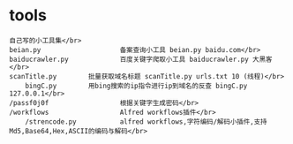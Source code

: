 # tools
	自己写的小工具集</br>
    beian.py                    备案查询小工具 beian.py baidu.com</br>
	baiducrawler.py             百度关键字爬取小工具 baiducrawler.py 大黑客</br>
	scanTitle.py		批量获取域名标题 scanTitle.py urls.txt 10 (线程)</br>
        bingC.py		用bing搜索的ip指令进行ip到域名的反查 bingC.py 127.0.0.1</br>
	/passf0j0f                  根据关键字生成密码</br>
	/workflows                  Alfred workflows插件</br>
		/strencode.py           alfred workflows,字符编码/解码小插件,支持Md5,Base64,Hex,ASCII的编码与解码</br>

